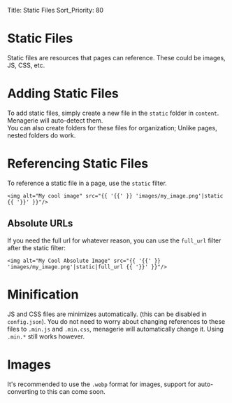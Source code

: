 Title: Static Files Sort_Priority: 80

# Static Files

Static files are resources that pages can reference. These could be images, JS, CSS, etc.

# Adding Static Files

To add static files, simply create a new file in the `static` folder in `content`. Menagerie will auto-detect them.  
You can also create folders for these files for organization; Unlike pages, nested folders do work.

# Referencing Static Files

To reference a static file in a page, use the `static` filter.

```jinja2
<img alt="My cool image" src="{{ '{{' }} 'images/my_image.png'|static {{ '}}' }}"/>
```

## Absolute URLs

If you need the full url for whatever reason, you can use the `full_url` filter after the static filter:

```jinja2
<img alt="My Cool Absolute Image" src="{{ '{{' }} 'images/my_image.png'|static|full_url {{ '}}' }}"/>
```

# Minification

JS and CSS files are minimizes automatically. (this can be disabled in `config.json`). You do not need to worry about
changing references to these files to `.min.js` and `.min.css`, menagerie will automatically change it. Using `.min.*`
still works however.

# Images

It's recommended to use the `.webp` format for images, support for auto-converting to this can come soon.

